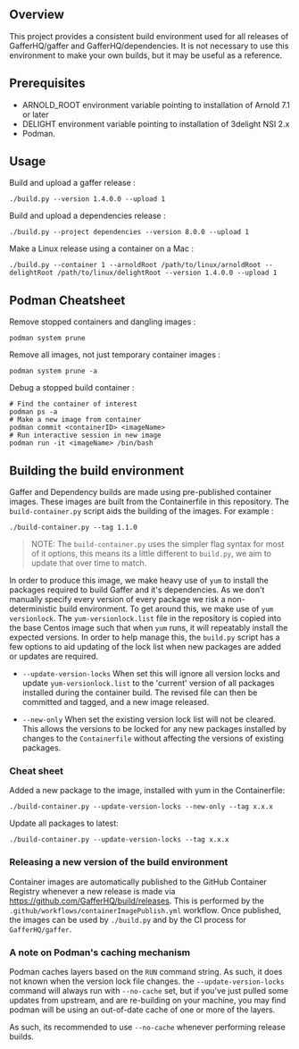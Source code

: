 Overview
--------

This project provides a consistent build environment used for all releases
of GafferHQ/gaffer and GafferHQ/dependencies. It is not necessary to use this
environment to make your own builds, but it may be useful as a reference.

Prerequisites
-------------

- ARNOLD_ROOT environment variable pointing to installation of Arnold 7.1 or later
- DELIGHT environment variable pointing to installation of 3delight NSI 2.x
- Podman.

Usage
-----

Build and upload a gaffer release :

`./build.py --version 1.4.0.0 --upload 1`

Build and upload a dependencies release :

`./build.py --project dependencies --version 8.0.0 --upload 1`

Make a Linux release using a container on a Mac :

`./build.py --container 1 --arnoldRoot /path/to/linux/arnoldRoot --delightRoot /path/to/linux/delightRoot --version 1.4.0.0 --upload 1`

Podman Cheatsheet
-----------------

Remove stopped containers and dangling images :

`podman system prune`

Remove all images, not just temporary container images :

`podman system prune -a`

Debug a stopped build container :

```
# Find the container of interest
podman ps -a
# Make a new image from container
podman commit <containerID> <imageName>
# Run interactive session in new image
podman run -it <imageName> /bin/bash
```

Building the build environment
------------------------------

Gaffer and Dependency builds are made using pre-published container images. These
images are built from the Containerfile in this repository. The `build-container.py`
script aids the building of the images. For example :

 `./build-container.py --tag 1.1.0`

> NOTE: The `build-container.py` uses the simpler flag syntax for most of it options,
> this means its a little different to `build.py`, we aim to update that over
> time to match.

In order to produce this image, we make heavy use of `yum` to install the
packages required to build Gaffer and it's dependencies. As we don't manually
specify every version of every package we risk a non-deterministic build
environment. To get around this, we make use of `yum versionlock`. The
`yum-versionlock.list` file in the repository is copied into the base Centos
image such that when `yum` runs, it will repeatably install the expected
versions. In order to help manage this, the `build.py` script has a few options
to aid updating of the lock list when new packages are added or updates are required.

 - `--update-version-locks` When set this will ignore all version locks and
   update `yum-versionlock.list` to the 'current' version of all packages
   installed during the container build. The revised file can then be committed and tagged,
   and a new image released.

 - `--new-only` When set the existing version lock list will not be cleared.
   This allows the versions to be locked for any new packages installed by
   changes to the `Containerfile` without affecting the versions of existing
   packages.

### Cheat sheet

Added a new package to the image, installed with yum in the Containerfile:

`./build-container.py --update-version-locks --new-only --tag x.x.x`

Update all packages to latest:

`./build-container.py --update-version-locks --tag x.x.x`

### Releasing a new version of the build environment

Container images are automatically published to the GitHub Container Registry
whenever a new release is made via https://github.com/GafferHQ/build/releases.
This is performed by the `.github/workflows/containerImagePublish.yml` workflow.
Once published, the images can be used by `./build.py` and by the CI process
for `GafferHQ/gaffer`.

### A note on Podman's caching mechanism

Podman caches layers based on the `RUN` command string. As such, it does not
known when the version lock file changes. the `--update-version-locks` command
will always run with `--no-cache` set, but if you've just pulled some updates
from upstream, and are re-building on your machine, you may find podman will
be using an out-of-date cache of one or more of the layers.

As such, its recommended to use `--no-cache` whenever performing release
builds.

